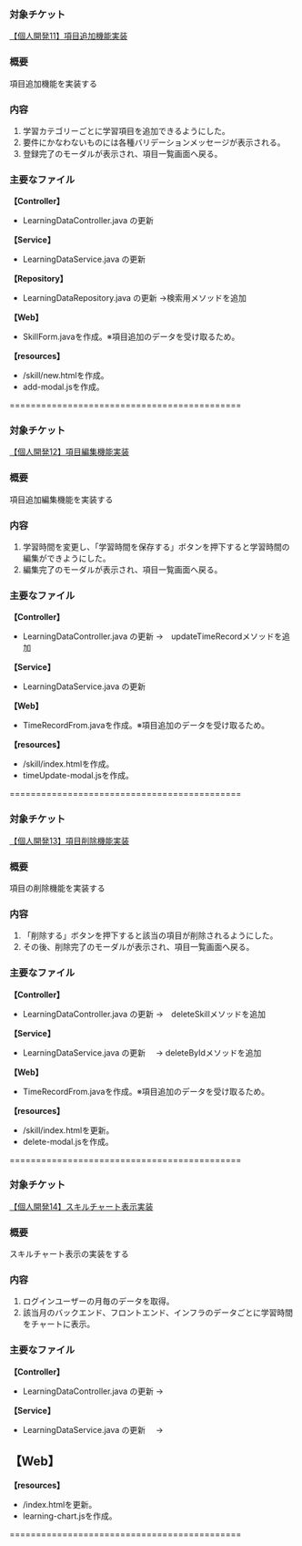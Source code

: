### 対象チケット
[【個人開発11】項目追加機能実装
](https://prum.backlog.com/view/PRUM_ACADEMY-5522) 

### 概要
項目追加機能を実装する

### 内容
1. 学習カテゴリーごとに学習項目を追加できるようにした。
2. 要件にかなわないものには各種バリデーションメッセージが表示される。
3. 登録完了のモーダルが表示され、項目一覧画面へ戻る。

### 主要なファイル
**【Controller】**
- LearningDataController.java の更新

**【Service】**
- LearningDataService.java の更新

**【Repository】**
- LearningDataRepository.java の更新
→検索用メソッドを追加

**【Web】**
- SkillForm.javaを作成。※項目追加のデータを受け取るため。

**【resources】**
- /skill/new.htmlを作成。
- add-modal.jsを作成。

============================================

### 対象チケット
[【個人開発12】項目編集機能実装
](https://prum.backlog.com/view/PRUM_ACADEMY-5523) 

### 概要
項目追加編集機能を実装する

### 内容
1. 学習時間を変更し、「学習時間を保存する」ボタンを押下すると学習時間の編集ができようにした。
2. 編集完了のモーダルが表示され、項目一覧画面へ戻る。

### 主要なファイル
**【Controller】**
- LearningDataController.java の更新
→　updateTimeRecordメソッドを追加

**【Service】**
- LearningDataService.java の更新

**【Web】**
- TimeRecordFrom.javaを作成。※項目追加のデータを受け取るため。

**【resources】**
- /skill/index.htmlを作成。
- timeUpdate-modal.jsを作成。


============================================

### 対象チケット
[【個人開発13】項目削除機能実装
](https://prum.backlog.com/view/PRUM_ACADEMY-5524) 

### 概要
項目の削除機能を実装する

### 内容
1. 「削除する」ボタンを押下すると該当の項目が削除されるようにした。
2. その後、削除完了のモーダルが表示され、項目一覧画面へ戻る。

### 主要なファイル
**【Controller】**
- LearningDataController.java の更新
→　deleteSkillメソッドを追加

**【Service】**
- LearningDataService.java の更新　 
→ deleteByIdメソッドを追加

**【Web】**
- TimeRecordFrom.javaを作成。※項目追加のデータを受け取るため。

**【resources】**
- /skill/index.htmlを更新。
- delete-modal.jsを作成。


============================================


### 対象チケット
[【個人開発14】スキルチャート表示実装
](https://prum.backlog.com/view/PRUM_ACADEMY-5525) 

### 概要
スキルチャート表示の実装をする

### 内容
1. ログインユーザーの月毎のデータを取得。
2. 該当月のバックエンド、フロントエンド、インフラのデータごとに学習時間をチャートに表示。

### 主要なファイル
**【Controller】**
- LearningDataController.java の更新
→　

**【Service】**
- LearningDataService.java の更新　 
→ 

**【Web】**
- 

**【resources】**
- /index.htmlを更新。
- learning-chart.jsを作成。


============================================